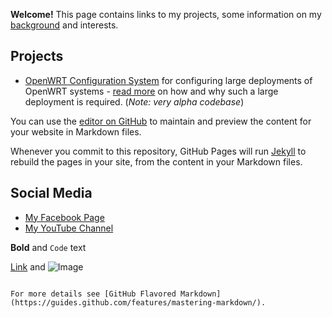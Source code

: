 **Welcome!** This page contains links to my projects, some information on my [background](history) and interests.

## Projects

   * [OpenWRT Configuration System](https://github.com/ngardiner/openwrt_config) for configuring large deployments of OpenWRT systems - [read more](openwrt_deployments) on how and why such a large deployment is required. (_Note: very alpha codebase_)

You can use the [editor on GitHub](https://github.com/ngardiner/ngardiner.github.io/edit/master/README.md) to maintain and preview the content for your website in Markdown files.

Whenever you commit to this repository, GitHub Pages will run [Jekyll](https://jekyllrb.com/) to rebuild the pages in your site, from the content in your Markdown files.

## Social Media

   * [My Facebook Page](https://www.facebook.com/ngardiner)
   * [My YouTube Channel](https://www.youtube.com)

**Bold** and `Code` text

[Link](url) and ![Image](src)
```

For more details see [GitHub Flavored Markdown](https://guides.github.com/features/mastering-markdown/).
